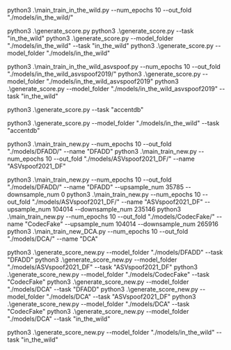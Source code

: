 

python3 .\main_train_in_the_wild.py --num_epochs 10 --out_fold "./models/in_the_wild/" 

python3 .\generate_score.py
python3 .\generate_score.py --task "in_the_wild"
python3 .\generate_score.py --model_folder "./models/in_the_wild" --task "in_the_wild"
python3 .\generate_score.py --model_folder "./models/in_the_wild"

python3 .\main_train_in_the_wild_asvspoof.py --num_epochs 10 --out_fold "./models/in_the_wild_asvspoof2019/" 
python3 .\generate_score.py --model_folder "./models/in_the_wild_asvspoof2019"
python3 .\generate_score.py --model_folder "./models/in_the_wild_asvspoof2019" --task "in_the_wild"



python3 .\generate_score.py --task "accentdb"

python3 .\generate_score.py --model_folder "./models/in_the_wild" --task "accentdb"

python3 .\main_train_new.py --num_epochs 10 --out_fold "./models/DFADD/"  --name "DFADD"
python3 .\main_train_new.py --num_epochs 10 --out_fold "./models/ASVspoof2021_DF/"  --name "ASVspoof2021_DF"


python3 .\main_train_new.py --num_epochs 10 --out_fold "./models/DFADD/"  --name "DFADD" --upsample_num 35785 --downsample_num 0
python3 .\main_train_new.py --num_epochs 10 --out_fold "./models/ASVspoof2021_DF/"  --name "ASVspoof2021_DF" --upsample_num 104014 --downsample_num 235146
python3 .\main_train_new.py --num_epochs 10 --out_fold "./models/CodecFake/"  --name "CodecFake" --upsample_num 104014 --downsample_num 265916 
python3 .\main_train_new_DCA.py --num_epochs 10 --out_fold "./models/DCA/"  --name "DCA"

python3 .\generate_score_new.py --model_folder "./models/DFADD" --task "DFADD"
python3 .\generate_score_new.py --model_folder "./models/ASVspoof2021_DF" --task "ASVspoof2021_DF"
python3 .\generate_score_new.py --model_folder "./models/CodecFake" --task "CodecFake"
python3 .\generate_score_new.py --model_folder "./models/DCA" --task "DFADD"
python3 .\generate_score_new.py --model_folder "./models/DCA" --task "ASVspoof2021_DF"
python3 .\generate_score_new.py --model_folder "./models/DCA" --task "CodecFake"
python3 .\generate_score_new.py --model_folder "./models/DCA" --task "in_the_wild"

python3 .\generate_score_new.py --model_folder "./models/in_the_wild" --task "in_the_wild"
